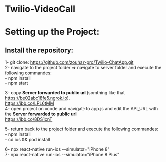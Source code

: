 # Twilio-VideoCall

# Setting up the Project:

## Install the repository:
  1- git clone: https://github.com/zouhair-pro/Twilio-ChatApp.git <br />
  2- navigate to the project folder => navigate to server folder and execute the following commandes:<br />
      - npm install <br />
      - npm start <br />
  
  3- copy <b> Server forwarded to public url </b> (somthing like that https://be02abc18fe5.ngrok.io). <br />
  https://ibb.co/LPL6tMM <br />
  4- open project on xcode and navigate to app.js and edit the API_URL with the <b> Server forwarded to public url </b> <br />
  https://ibb.co/8DS1cnT  <br />
  
  5- return back to the project folder and execute the following commandes: <br />
      -  npm install <br />
      -  cd ios && pod install <br />

  6- npx react-native run-ios --simulator="iPhone 8" <br />
  7- npx react-native run-ios --simulator="iPhone 8 Plus" <br />
  
  



